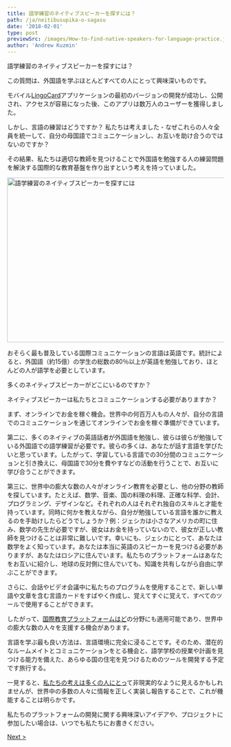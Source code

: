 ```yaml
---
title: 語学練習のネイティブスピーカーを探すには？
path: /ja/neitibusupika-o-sagasu
date: '2018-02-01'
type: post
previewSrc: /images/How-to-find-native-speakers-for-language-practice.jpg
author: 'Andrew Kuzmin'
---
```


語学練習のネイティブスピーカーを探すには？

この質問は、外国語を学ぶほとんどすべての人にとって興味深いものです。

モバイル<a href="https://lingocard.com" target="_blank" rel="noopener">LingoCard</a>アプリケーションの最初のバージョンの開発が成功し、公開され、アクセスが容易になった後、このアプリは数万人のユーザーを獲得しました。

しかし、言語の練習はどうですか？ 私たちは考えました - なぜこれらの人々全員を統一して、自分の母国語でコミュニケーションし、お互いを助け合うのではないのですか？

その結果、私たちは適切な教師を見つけることで外国語を勉強する人の練習問題を解決する国際的な教育基盤を作り出すという考えを持っていました。

<img class="aligncenter wp-image-78 size-full" src="../images/platform/social-network.jpg" alt="語学練習のネイティブスピーカーを探すには" width="628" height="383" />

おそらく最も普及している国際コミュニケーションの言語は英語です。統計によると、外国語（約15億）の学生の総数の80％以上が英語を勉強しており、ほとんどの人が語学を必要としています。

多くのネイティブスピーカーがどこにいるのですか？

ネイティブスピーカーは私たちとコミュニケーションする必要がありますか？

まず、オンラインでお金を稼ぐ機会。世界中の何百万人もの人々が、自分の言語でのコミュニケーションを通じてオンラインでお金を稼ぐ準備ができています。

第二に、多くのネイティブの英語話者が外国語を勉強し、彼らは彼らが勉強している外国語での語学練習が必要です。彼らの多くは、あなたが話す言語を学びたいと思っています。したがって、学習している言語での30分間のコミュニケーションと引き換えに、母国語で30分を費やすなどの活動を行うことで、お互いに学び合うことができます。

第三に、世界中の膨大な数の人々がオンライン教育を必要とし、他の分野の教師を探しています。たとえば、数学、音楽、国の料理の料理、正確な科学、会計、プログラミング、デザインなど。それぞれの人はそれぞれ独自のスキルと才能を持っています。同時に何かを教えながら、自分が勉強している言語を誰かに教えるのを手助けしたらどうでしょうか？例：ジェシカは小さなアメリカの町に住み、数学の先生が必要ですが、彼女はお金を持っていないので、彼女が正しい教師を見つけることは非常に難しいです。幸いにも、ジェシカにとって、あなたは数学をよく知っています。あなたは本当に英語のスピーカーを見つける必要がありますが、あなたはロシアに住んでいます。私たちのプラットフォームはあなたをお互いに紹介し、地球の反対側に住んでいても、知識を共有しながら自由に学ぶことができます。

さらに、会話やビデオ会議中に私たちのプログラムを使用することで、新しい単語や文章を含む言語カードをすばやく作成し、覚えてすぐに覚えて、すべてのツールで使用することができます。

したがって、<a href="https://lingocard.com" target="_blank" rel="noopener">国際教育プラットフォームはど</a>の分野にも適用可能であり、世界中の膨大な数の人々を支援する機会があります。

言語を学ぶ最も良い方法は、言語環境に完全に浸ることです。そのため、潜在的なルームメイトとコミュニケーションをとる機会と、語学学校の授業や計画を見つける能力を備えた、あらゆる国の住宅を見つけるためのツールを開発する予定です旅行する。

一見すると、<a href="/ja/?lang=ja">私たちの考えは多くの人にとっ</a>て非現実的なように見えるかもしれませんが、世界中の多数の人々に情報を正しく実装し報告することで、これが機能することは明らかです。

私たちのプラットフォームの開発に関する興味深いアイデアや、プロジェクトに参加したい場合は、いつでも私たちにお書きください。

<a href="/ja/hayaku-eigo-o-manabu-ni-wa">Next ></a>
